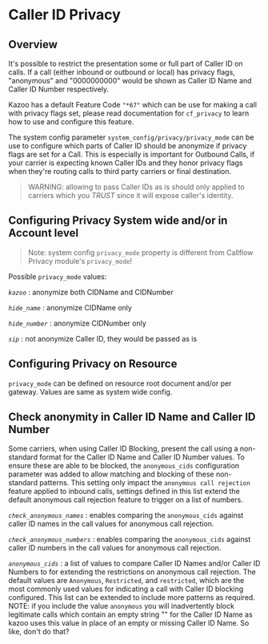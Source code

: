 # Caller ID Privacy

## Overview

It's possible to restrict the presentation some or full part of Caller ID on calls. If a call (either inbound or outbound or local) has privacy flags, "anonymous" and "0000000000" would be shown as Caller ID Name and Caller ID Number respectively.

Kazoo has a default Feature Code `"*67"` which can be use for making a call with privacy flags set, please read documentation for `cf_privacy` to learn how to use and configure this feature.

The system config parameter `system_config/privacy/privacy_mode` can be use to configure which parts of Caller ID should be anonymize if privacy flags are set for a Call. This is especially is important for Outbound Calls, if your carrier is expecting known Caller IDs and they honor privacy flags when they're routing calls to third party carriers or final destination.

> WARNING: allowing to pass Caller IDs as is should only applied to carriers which you *TRUST* since it will expose caller's identity.

## Configuring Privacy System wide and/or in Account level

> Note: system config `privacy_mode` property is different from Callflow Privacy module's `privacy_mode`!

Possible `privacy_mode` values:

*`kazoo`*
:   anonymize both CIDName and CIDNumber

*`hide_name`*
:   anonymize CIDName only

*`hide_number`*
:   anonymize CIDNumber only

*`sip`*
:   not anonymize Caller ID, they would be passed as is

## Configuring Privacy on Resource

`privacy_mode` can be defined on resource root document and/or per gateway. Values are same as system wide config.

## Check anonymity in Caller ID Name and Caller ID Number

Some carriers, when using Caller ID Blocking, present the call using a non-standard format for the Caller ID Name and Caller ID Number values. To ensure these are able to be blocked, the `anonymous_cids` configuration parameter was added to allow matching and blocking of these non-standard patterns. This setting only impact the `anonymous call rejection` feature applied to inbound calls, settings defined in this list extend the default anonymous call rejection feature to trigger on a list of numbers.

*`check_anonymous_names`*
:   enables comparing the `anonymous_cids` against caller ID names in the call values for anonymous call rejection.

*`check_anonymous_numbers`*
:   enables comparing the `anonymous_cids` against caller ID numbers in the call values for anonymous call rejection.

*`anonymous_cids`*
:   a list of values to compare Caller ID Names and/or Caller ID Numbers to for extending the restrictions on anonymous call rejection. The default values are `Anonymous`, `Restricted`, and `restricted`, which are the most commonly used values for indicating a call with Caller ID blocking configured. This list can be extended to include more patterns as required. NOTE: if you include the value `anonymous` you will inadvertently block legitimate calls which contain an empty string "" for the Caller ID Name as kazoo uses this value in place of an empty or missing Caller ID Name. So like, don't do that?
